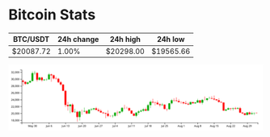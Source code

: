 # Bitcoin Stats

BTC/USDT|24h change|24h high|24h low|
|---|---|---|---|
|$20087.72|1.00%|$20298.00|$19565.66|

<img src="./chart.svg">
